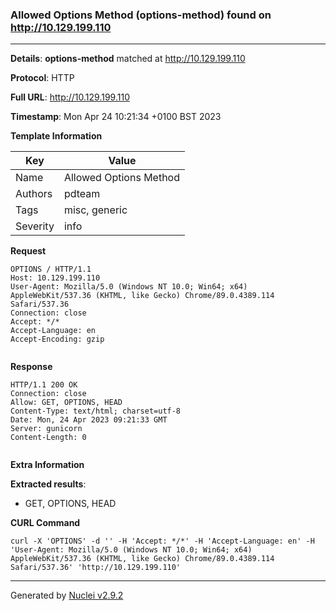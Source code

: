 ### Allowed Options Method (options-method) found on http://10.129.199.110
---
**Details**: **options-method**  matched at http://10.129.199.110

**Protocol**: HTTP

**Full URL**: http://10.129.199.110

**Timestamp**: Mon Apr 24 10:21:34 +0100 BST 2023

**Template Information**

| Key | Value |
|---|---|
| Name | Allowed Options Method |
| Authors | pdteam |
| Tags | misc, generic |
| Severity | info |

**Request**
```http
OPTIONS / HTTP/1.1
Host: 10.129.199.110
User-Agent: Mozilla/5.0 (Windows NT 10.0; Win64; x64) AppleWebKit/537.36 (KHTML, like Gecko) Chrome/89.0.4389.114 Safari/537.36
Connection: close
Accept: */*
Accept-Language: en
Accept-Encoding: gzip


```

**Response**
```http
HTTP/1.1 200 OK
Connection: close
Allow: GET, OPTIONS, HEAD
Content-Type: text/html; charset=utf-8
Date: Mon, 24 Apr 2023 09:21:33 GMT
Server: gunicorn
Content-Length: 0


```

**Extra Information**

**Extracted results**:

- GET, OPTIONS, HEAD



**CURL Command**
```
curl -X 'OPTIONS' -d '' -H 'Accept: */*' -H 'Accept-Language: en' -H 'User-Agent: Mozilla/5.0 (Windows NT 10.0; Win64; x64) AppleWebKit/537.36 (KHTML, like Gecko) Chrome/89.0.4389.114 Safari/537.36' 'http://10.129.199.110'
```
---
Generated by [Nuclei v2.9.2](https://github.com/projectdiscovery/nuclei)